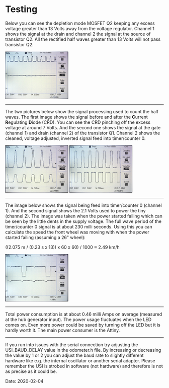 # Testing

Below you can see the depletion mode MOSFET Q2 keeping any excess voltage greater than 13 Volts away from the voltage regulator. Channel 1 shows the signal at the drain and channel 2 the signal at the source of transistor Q2. All the rectified half waves greater than 13 Volts will not pass transistor Q2.

<img src="images/Q2-signal.jpeg" width="200">

<hr>

The two pictures below show the signal processing used to count the half waves. The first image shows the signal before and after the **C**urrent **R**egulating **D**iode (CRD). You can see the CRD pinching off the excess voltage at around 7 Volts. And the second one shows the signal at the gate (channel 1) and drain (channel 2) of the transistor Q1. Channel 2 shows the cleaned, voltage adjusted, inverted signal feed into timer/counter 0.

<img src="images/CDR-signal.jpeg" width="200">

<img src="images/Q1-signal.jpeg" width="200">

<hr>


The image below shows the signal being feed into timer/counter 0 (channel 1). And the second signal shows the 2.1 Volts used to power the tiny (channel 2). The image was taken when the power started failing which can be seen by the little dents in the supply voltage. The full wave period of the timer/counter 0 signal is at about 230 milli seconds. Using this you can calculate the speed the front wheel was moving with when the power started failing (assuming a 26" wheel):

((2.075 m / (0.23 s x 13)) x 60 x 60) / 1000 ≈ 2.49 km/h  

<img src="images/power-starts-failing.jpeg" width="200">

<hr>

Total power consumption is at about 0.46 milli Amps on average (measured at the hub generator input). The power usage fluctuates when the LED comes on. Even more power could be saved by turning off the LED but it is hardly worth it. The main power consumer is the Attiny.

<hr>

If you run into issues with the serial connection try adjusting the USI_BAUD_DELAY value in the odometer.h file. By increasing or decreasing the value by 1 or 2 you can adjust the baud rate to slightly different hardware like e.g. the internal oscillator or another serial adapter. Please remember the USI is strobed in software (not hardware) and therefore is not as precise as it could be.

Date: 2020-02-04
